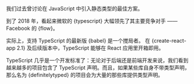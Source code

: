 我们过去曾讨论在 JavaScript 中引入静态类型的最佳方案。

到了 2018 年，看起来微软的 {typescript} 大幅领先了其主要竞争对手 —— Facebook 的 {flow}。

实际上，支持 TypeScript 的最新版 {babel} 是一个搅局者。
在 {create-react-app 2.1} 及后续版本中，TypeScript 能够在 React 应用里开箱即用。

TypeScript 几乎是一个开发标准了：无论对于后端还是前端开发来说，我们看到越来越多的项目包含了 TypeScript 声明。而且，如果某些库自身不带类型声明，那么名为 {definitelytyped} 的项目会为大量的那些库提供类型声明。
